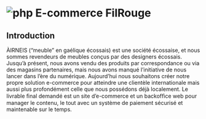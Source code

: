 # ![php](https://img.shields.io/badge/Php-8993BE?style=for-the-badge&logo=php&logoColor=white) E-commerce FilRouge

## Introduction
ÀIRNEIS (“meuble” en gaélique écossais) est une société écossaise, et nous sommes revendeurs de meubles conçus par des designers écossais.
Jusqu’à présent, nous avons vendu des produits par correspondance ou via des magasins partenaires, mais nous avons manqué l’initiative de nous lancer dans l’ère du numérique.
Aujourd’hui nous souhaitons créer notre propre solution e-commerce pour atteindre une clientèle internationale mais aussi plus profondément celle que nous possédons déjà localement.
Le livrable ﬁnal demandé est un site d’e-commerce et un backofﬁce web pour manager le contenu, le tout avec un système de paiement sécurisé et maintenable sur le temps.
